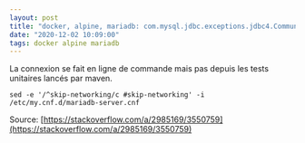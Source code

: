 ```yaml
---
layout: post
title: "docker, alpine, mariadb: com.mysql.jdbc.exceptions.jdbc4.CommunicationsException: Communications link failure"
date: "2020-12-02 10:09:00"
tags: docker alpine mariadb
---
```

La connexion se fait en ligne de commande mais pas depuis les tests unitaires lancés par maven.  

```text
sed -e '/^skip-networking/c #skip-networking' -i /etc/my.cnf.d/mariadb-server.cnf 
```

Source: [https://stackoverflow.com/a/2985169/3550759](https://stackoverflow.com/a/2985169/3550759)
